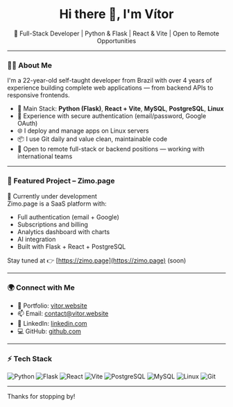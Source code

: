 <h1 align="center">Hi there 👋, I'm Vítor</h1>
<p align="center">🚀 Full-Stack Developer | Python & Flask | React & Vite | Open to Remote Opportunities</p>

---

### 👨‍💻 About Me

I'm a 22-year-old self-taught developer from Brazil with over 4 years of experience building complete web applications — from backend APIs to responsive frontends.

- 🔧 Main Stack: **Python (Flask)**, **React + Vite**, **MySQL**, **PostgreSQL**, **Linux**
- 🔐 Experience with secure authentication (email/password, Google OAuth)
- 🌐 I deploy and manage apps on Linux servers
- 📦 I use Git daily and value clean, maintainable code
- 🎯 Open to remote full-stack or backend positions — working with international teams

---

### 🧠 Featured Project – Zimo.page

🚧 Currently under development  
Zimo.page is a SaaS platform with:
- Full authentication (email + Google)
- Subscriptions and billing
- Analytics dashboard with charts
- AI integration
- Built with Flask + React + PostgreSQL

Stay tuned at 👉 [https://zimo.page](https://zimo.page) (soon)

---

### 🌍 Connect with Me

- 💼 Portfolio: [vitor.website](https://vitor.website)
- 📫 Email: [contact@vitor.website](mailto:contact@vitor.website)
- 💬 LinkedIn: [linkedin.com](https://linkedin.com/in/vítor-silva-oliveira)
- 💻 GitHub: [github.com](https://github.com/chaos-stotch)

---

### ⚡ Tech Stack

![Python](https://img.shields.io/badge/Python-3670A0?style=for-the-badge&logo=python&logoColor=white)
![Flask](https://img.shields.io/badge/Flask-000000?style=for-the-badge&logo=flask&logoColor=white)
![React](https://img.shields.io/badge/React-20232A?style=for-the-badge&logo=react&logoColor=61DAFB)
![Vite](https://img.shields.io/badge/Vite-646CFF?style=for-the-badge&logo=vite&logoColor=white)
![PostgreSQL](https://img.shields.io/badge/PostgreSQL-316192?style=for-the-badge&logo=postgresql&logoColor=white)
![MySQL](https://img.shields.io/badge/MySQL-005C84?style=for-the-badge&logo=mysql&logoColor=white)
![Linux](https://img.shields.io/badge/Linux-FCC624?style=for-the-badge&logo=linux&logoColor=black)
![Git](https://img.shields.io/badge/Git-F05032?style=for-the-badge&logo=git&logoColor=white)

---

Thanks for stopping by!

